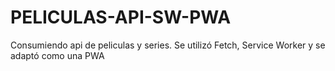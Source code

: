 # PELICULAS-API-SW-PWA
Consumiendo api de peliculas y series. Se utilizó Fetch, Service Worker y se adaptó como una PWA
